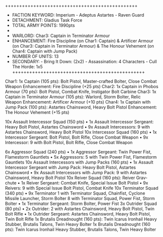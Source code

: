 +++++++++++++++++++++++++++++++++++++++++++++++
+ FACTION KEYWORD: Imperium - Adeptus Astartes - Raven Guard
+ DETACHMENT: Gladius Task Force
+ TOTAL ARMY POINTS: 1990pts
+
+ WARLORD: Char3: Captain in Terminator Armour
+ ENHANCEMENT: Fire Discipline (on Char1: Captain)
& Artificer Armour (on Char3: Captain in Terminator Armour)
& The Honour Vehement (on Char4: Captain with Jump Pack)
+ NUMBER OF UNITS: 13
+ SECONDARY: - Bring It Down: (2x2) - Assassination: 4 Characters - Cull The Horde: 1x5
+++++++++++++++++++++++++++++++++++++++++++++++

Char1: 1x Captain (105 pts): Bolt Pistol, Master-crafted Bolter, Close Combat Weapon
Enhancement: Fire Discipline (+25 pts)
Char2: 1x Captain in Phobos Armour (70 pts): Bolt Pistol, Combat Knife, Instigator Bolt Carbine
Char3: 1x Captain in Terminator Armour (105 pts): Warlord, Storm Bolter, Relic Weapon
Enhancement: Artificer Armour (+10 pts)
Char4: 1x Captain with Jump Pack (100 pts): Astartes Chainsword, Heavy Bolt Pistol
Enhancement: The Honour Vehement (+15 pts)

10x Assault Intercessor Squad (150 pts)
• 1x Assault Intercessor Sergeant: Heavy Bolt Pistol, Astartes Chainsword
• 9x Assault Intercessors: 9 with Astartes Chainsword, Heavy Bolt Pistol
10x Intercessor Squad (160 pts)
• 1x Intercessor Sergeant: Bolt Pistol, Bolt Rifle, Close Combat Weapon
• 9x Intercessor: 9 with Bolt Pistol, Bolt Rifle, Close Combat Weapon

6x Aggressor Squad (240 pts)
• 1x Aggressor Sergeant: Twin Power Fist, Flamestorm Gauntlets
• 5x Aggressors: 5 with Twin Power Fist, Flamestorm Gauntlets
10x Assault Intercessors with Jump Packs (160 pts)
• 1x Assault Intercessor Sergeant with Jump Pack: Heavy Bolt Pistol, Astartes Chainsword
• 9x Assault Intercessors with Jump Pack: 9 with Astartes Chainsword, Heavy Bolt Pistol
10x Reiver Squad (160 pts): Reiver Grav-chute
• 1x Reiver Sergeant: Combat Knife, Special Issue Bolt Pistol
• 9x Reivers: 9 with Special Issue Bolt Pistol, Combat Knife
10x Terminator Squad (340 pts)
• 9x Terminator
    1 with Terminator Squad, Chainfist, Cyclone Missile Launcher, Storm Bolter
    8 with Terminator Squad, Power Fist, Storm Bolter
• 1x Terminator Sergeant: Storm Bolter, Power Fist
3x Outrider Squad (80 pts)
• 2x Outrider: 2 with Astartes Chainsword, Heavy Bolt Pistol, Twin Bolt Rifle
• 1x Outrider Sergeant: Astartes Chainsword, Heavy Bolt Pistol, Twin Bolt Rifle
1x Brutalis Dreadnought (160 pts): Twin Icarus Ironhail Heavy Stubber, Brutalis Talons, Twin Heavy Bolter
1x Brutalis Dreadnought (160 pts): Twin Icarus Ironhail Heavy Stubber, Brutalis Talons, Twin Heavy Bolter